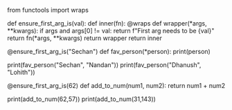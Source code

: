 from functools import wraps

def ensure_first_arg_is(val):
	def inner(fn):
		@wraps
		def wrapper(*args, **kwargs):
			if args and args[0] != val:
				return f"First arg needs to be {val}"
			return fn(*args, **kwargs)
		return wrapper
	return inner


@ensure_first_arg_is("Sechan")
def fav_person(*person):
	print(person)

print(fav_person("Sechan", "Nandan"))
print(fav_person("Dhanush", "Lohith"))

@ensure_first_arg_is(62)
def add_to_num(num1, num2):
	return num1 + num2

print(add_to_num(62,57))
print(add_to_num(31,143))   
    
